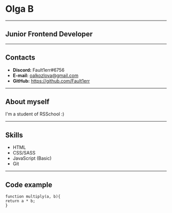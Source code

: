 # Olga B
*****
## Junior Frontend Developer
*****
## Contacts
* __Discord:__ Fault1err#6756
* __E-mail:__ oalkozlova@gmail.com
* __GitHub:__ https://github.com/Fault1err

*****
## About myself
I'm a student of RSSchool :)

*****

## Skills

* HTML
* CSS/SASS
* JavaScript (Basic)
* Git

*****
## Code example

```
function multiply(a, b){
return a * b;
}
```
